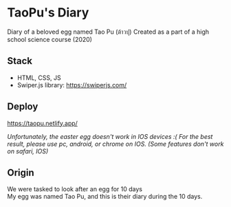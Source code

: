 # TaoPu's Diary
Diary of a beloved egg named Tao Pu (ต้าวปุ)
Created as a part of a high school science course (2020)

## Stack
- HTML, CSS, JS
- Swiper.js library: https://swiperjs.com/

## Deploy
https://taopu.netlify.app/

*Unfortunately, the easter egg doesn't work in IOS devices :(*
*For the best result, please use pc, android, or chrome on IOS. (Some features don't work on safari, IOS)*

## Origin
We were tasked to look after an egg for 10 days </br>
My egg was named Tao Pu, and this is their diary during the 10 days.

